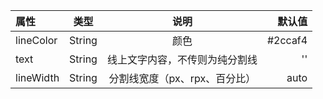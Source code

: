 属性 | 类型 | 说明 | 默认值
:- | :-: | :-: | -: 
lineColor | String | 颜色 | #2ccaf4
text | String | 线上文字内容，不传则为纯分割线 | ''
lineWidth | String | 分割线宽度（px、rpx、百分比） | auto

